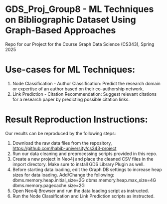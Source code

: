 # GDS_Proj_Group8 - ML Techniques on Bibliographic Dataset Using Graph-Based Approaches
Repo for our Project for the Course Graph Data Science (CS343), Spring 2025

# Use-cases for ML Techniques:
1. Node Classification - Author Classification: Predict the research domain or expertise of an author based on their co-authorship network.
2. Link Prediction - Citation Recommendation: Suggest relevant citations for a research paper by predicting possible citation links.

# Result Reproduction Instructions:
Our results can be reproduced by the following steps:

1. Download the raw data files from the repository, https://github.com/habib-university/cs343-project
2. Run our data cleaning and preprocessing scripts provided in this repo.
3. Create a new project in Neo4j and place the cleaned CSV files in the import directory. Make sure to install GDS Library Plugin as well.
4. Before starting data loading, edit the Graph DB settings to increase heap sizes for data loading. Add/Change the following:
    dbms.memory.heap.initial_size=2G
    dbms.memory.heap.max_size=4G
    dbms.memory.pagecache.size=2G
5. Open Neo4j Browser and run the data loading script as instructed.
6. Run the Node Classification and Link Prediction scripts as instructed.
